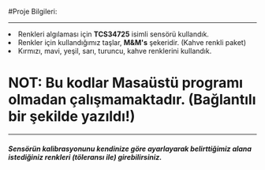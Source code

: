#Proje Bilgileri:
<hr>
<li>Renkleri algılaması için <b>TCS34725</b> isimli sensörü kullandık.</li>
<li>Renkler için kullandığımız taşlar, <b>M&M's</b> şekeridir. (Kahve renkli paket)</li>
<li>Kırmızı, mavi, yeşil, sarı, turuncu, kahve renklerini kullandık.</li>

<h1>NOT: Bu kodlar Masaüstü programı olmadan çalışmamaktadır. (Bağlantılı bir şekilde yazıldı!)</h1>

<hr>

<h5>Sensörün kalibrasyonunu kendinize göre ayarlayarak belirttiğimiz alana istediğiniz renkleri (töleransı ile) girebilirsiniz.</h5>
